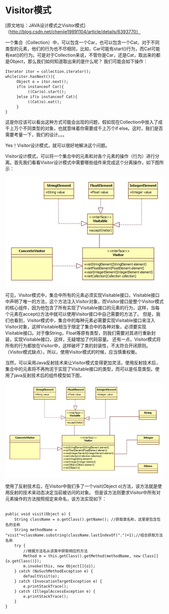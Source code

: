 # Visitor模式
[原文地址：JAVA设计模式之Visitor模式]（http://blog.csdn.net/chenjie19891104/article/details/6393770）


一个集合（Collection）中，可以包含一个Car，也可以包含一个Cat，对于不同类型的元素，他们的行为也不尽相同，比如，Car可能有start()行为，而Cat可能有eat()的行为。可是对于Collection来说，不管你是Car，还是Cat，取出来的都是Object，那么我们如何知道取出来的是什么呢？
我们可能会如下操作：

```
Iterator itor = collection.iterator();
while(itor.hasNext()){
     Object o = itor.next();
     if(o instanceof Car){
          ((Car)o).start();
     }else if(o instanceof Cat){
          ((Cat)o).eat();
     }
}
``` 

这是你应该可以看出这种方式可能会出现的问题，假如现在Collection中放入了成千上万个不同类型的对象，也就意味着你需要成千上万个if else。这时，我们是否需要考量一下，我们的设计。。。
 
Yes！Visitor设计模式，就可以很好地解决这个问题。
 
Visitor设计模式，可以将一个集合中的元素和对各个元素的操作（行为）进行分离。首先我们看看Visitor设计模式中需要哪些组件来完成这个分离操作，如下图所示：

![](design_pattern_visitor_1.jpg)


可见，Visitor模式中，集合中所有的元素必须实现Visitable接口，Visitable接口中声明了唯一的方法，这个方法注入Visitor对象，而Visitor接口是整个Visitor模式的核心组件，因为他包含了所有实现了Visitable接口的元素的行为，这样，当每个元素在accept()方法中就可以使用Visitor接口中自己需要的方法了。
但是，我们也看到，Visitor模式中，集合中的每种元素必需要实现Visitable接口来注入Visitor对象，这样Visitable相当于限定了集合中的各种对象，必须要实现Visitable接口。对于像String，Float等原有类型，则我们需要对其进行重新封装，实现Visitable接口，这样，无疑增加了代码容量。
还有一点，Visitor模式将所有的行为都放在Visitor中，这样破坏了类的封装性，不太符合开闭原则。（Visitor模式缺点）。所以，使用Visitor模式的时候，应当慎重权衡。
 
当然，可以采用Java反射技术来让Visitor模式变得更加灵活，使用反射技术后，集合中的元素将不再拘泥于实现了Visitable接口的类型，而可以是任意类型。使用了java反射技术后的组件模型如下图，


![](design_pattern_visitor_2.jpg)

使用了反射技术后，在Visitor中我们多了一个visit(Object o)方法，该方法就是使用反射的技术来动态决定当前被访问的对象。
但是该方法则要求Visitor中所有对元素操作的方法按照规定来命名，该方法实现如下：

```

public void visit(Object o) {  
    String className = o.getClass().getName(); //获取类名称，这里是包含包名的全称  
    String methodName = "visit"+className.substring(className.lastIndexOf(".")+1);//组合获取方法名称  
    try {  
        //根据方法名从该类中获取相应的方法  
        Method m = this.getClass().getMethod(methodName, new Class[]{o.getClass()});  
        m.invoke(this, new Object[]{o});  
    } catch (NoSuchMethodException e) {  
        defaultVisit(o);  
    } catch (InvocationTargetException e) {  
        e.printStackTrace();  
    } catch (IllegalAccessException e) {  
        e.printStackTrace();  
    }  
}  


```


